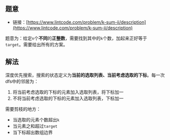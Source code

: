 ## 题意

- 链接：[https://www.lintcode.com/problem/k-sum-ii/description](https://www.lintcode.com/problem/k-sum-ii/description)

题意为：给定`n`个**不同**的**正整数**，需要找到其中的`k`个数，加起来正好等于`target`。需要给出所有的方案。

## 解法

深度优先搜索，搜索的状态定义为**当前的选取列表、当前考虑选取的下标**。每一次dfs中的邻居为：
1. 将当前考虑选取的下标的元素加入选取列表，将下标加一
2. 不将当前考虑选取的下标的元素加入选取列表，下标加一

需要剪枝的地方：
- 当选取的元素个数超出`k`
- 当元素之和超过`target`
- 当下标超出数组边界